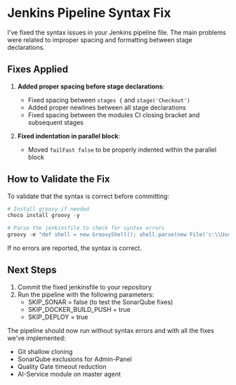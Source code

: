 # Jenkins Pipeline Syntax Fix

I've fixed the syntax issues in your Jenkins pipeline file. The main problems were related to improper spacing and formatting between stage declarations.

## Fixes Applied

1. **Added proper spacing before stage declarations**:
   - Fixed spacing between `stages {` and `stage('Checkout')`
   - Added proper newlines between all stage declarations
   - Fixed spacing between the modules CI closing bracket and subsequent stages

2. **Fixed indentation in parallel block**:
   - Moved `failFast false` to be properly indented within the parallel block

## How to Validate the Fix

To validate that the syntax is correct before committing:

```powershell
# Install groovy if needed
choco install groovy -y

# Parse the jenkinsfile to check for syntax errors
groovy -e "def shell = new GroovyShell(); shell.parse(new File('c:\\Users\\LOQ\\Desktop\\Nouveau dossier (3)\\TuniHire\\jenkinsfile'))"
```

If no errors are reported, the syntax is correct.

## Next Steps

1. Commit the fixed jenkinsfile to your repository
2. Run the pipeline with the following parameters:
   - SKIP_SONAR = false (to test the SonarQube fixes)
   - SKIP_DOCKER_BUILD_PUSH = true
   - SKIP_DEPLOY = true

The pipeline should now run without syntax errors and with all the fixes we've implemented:
- Git shallow cloning
- SonarQube exclusions for Admin-Panel
- Quality Gate timeout reduction
- AI-Service module on master agent
